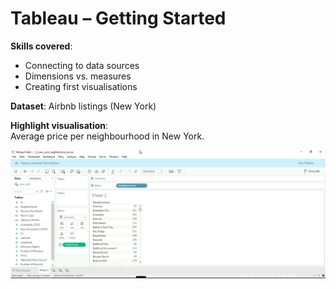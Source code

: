 # Tableau – Getting Started

**Skills covered**:  
- Connecting to data sources  
- Dimensions vs. measures  
- Creating first visualisations  

**Dataset**: Airbnb listings (New York)  

**Highlight visualisation**:  
Average price per neighbourhood in New York.

<img src="nyc_neighbourhood_prices.png" width="600">


